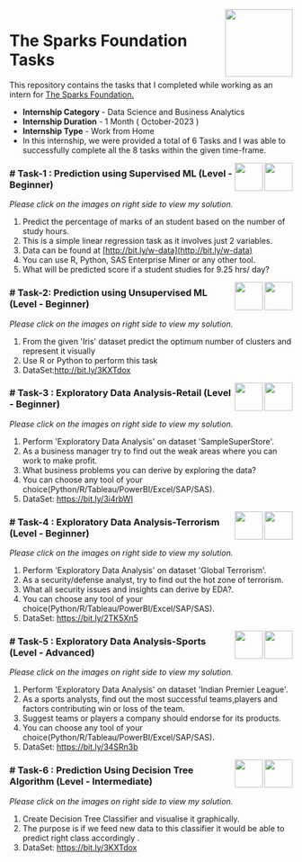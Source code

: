 <img align = right height = 120 width = 120 src = https://www.thesparksfoundationsingapore.org/images/logo_small.png>

#  The Sparks Foundation Tasks


This repository contains the tasks that I completed while working as an intern for [The Sparks Foundation.](https://www.thesparksfoundationsingapore.org/)
- **Internship Category** - Data Science and Business Analytics
- **Internship Duration** - 1 Month ( October-2023 )
- **Internship Type** - Work from Home
- In this internship, we were provided a total of 6 Tasks and I was able to successfully complete all the 8 tasks within the given time-frame.

[<img align = right height = 50 width = 50 src = https://cdn4.iconfinder.com/data/icons/social-media-and-logos-11/32/Logo_Youtube-512.png>](https://youtu.be/ePDA-9p19fw)
[<img align = right height = 50 width = 50 src = https://cdn4.iconfinder.com/data/icons/project-management-4-2/65/161-512.png>](https://github.com/deepansh-sharma917/The-Sparks-Foundation-Tasks/blob/main/Task1-Prediction%20Using%20Supervised%20ML/Task-1%20Linear%20Regression%20Model.ipynb)


### # Task-1 : Prediction using Supervised ML (Level - Beginner)
_Please click on the images on right side to view my solution._

1. Predict the percentage of marks of an student based on the number of study hours.
1. This is a simple linear regression task as it involves just 2 variables.
1. Data can be found at [http://bit.ly/w-data](http://bit.ly/w-data)
1. You can use R, Python, SAS Enterprise Miner or any other tool.
1. What will be predicted score if a student studies for 9.25 hrs/ day?
   
[<img align = right height = 50 width = 50 src = https://cdn4.iconfinder.com/data/icons/social-media-and-logos-11/32/Logo_Youtube-512.png>](https://youtu.be/ePDA-9p19fw)
[<img align = right height = 50 width = 50 src = https://cdn4.iconfinder.com/data/icons/project-management-4-2/65/161-512.png>](https://github.com/deepansh-sharma917/The-Sparks-Foundation-Tasks/blob/main/Task2-Prediction%20Using%20Unsupervised%20ML/2-Prediction%20Using%20Unsupervised%20ML.ipynb)

### #  Task-2:  Prediction using Unsupervised ML (Level - Beginner)
_Please click on the images on right side to view my solution._

1. From the given 'Iris' dataset predict the optimum number of clusters and represent it visually
1. Use R or Python to perform this task
1. DataSet:http://bit.ly/3KXTdox

[<img align = right height = 50 width = 50 src = https://cdn4.iconfinder.com/data/icons/social-media-and-logos-11/32/Logo_Youtube-512.png>](https://youtu.be/ePDA-9p19fw)
[<img align = right height = 50 width = 50 src = https://cdn4.iconfinder.com/data/icons/project-management-4-2/65/161-512.png>](https://github.com/deepansh-sharma917/The-Sparks-Foundation-Tasks/blob/main/Task3-Exploratory%20Data%20Analysis/3.Exploratory%20Data%20Analysis%20%20.ipynb)

### # Task-3 : Exploratory Data Analysis-Retail (Level - Beginner)
_Please click on the images on right side to view my solution._

1. Perform 'Exploratory Data Analysis' on dataset 'SampleSuperStore'.
1. As a business manager try to find out the weak areas where you can work to make profit.
1. What business problems you can derive by exploring the data?
1. You can choose any tool of your choice(Python/R/Tableau/PowerBI/Excel/SAP/SAS).
1. DataSet: https://bit.ly/3i4rbWI

[<img align = right height = 50 width = 50 src = https://cdn4.iconfinder.com/data/icons/social-media-and-logos-11/32/Logo_Youtube-512.png>](https://youtu.be/ePDA-9p19fw)
[<img align = right height = 50 width = 50 src = https://cdn4.iconfinder.com/data/icons/project-management-4-2/65/161-512.png>](https://github.com/deepansh-sharma917/The-Sparks-Foundation-Tasks/blob/main/Task4-EDA-Terrorism/4.Exploratory%20Data%20Analysis-Terrorism.ipynb)

### # Task-4 : Exploratory Data Analysis-Terrorism (Level - Beginner)
_Please click on the images on right side to view my solution._

1. Perform 'Exploratory Data Analysis' on dataset 'Global Terrorism'.
1. As a security/defense analyst, try to find out the hot zone of terrorism.
1. What all security issues and insights can derive by EDA?.
1. You can choose any tool of your choice(Python/R/Tableau/PowerBI/Excel/SAP/SAS).
1. DataSet: https://bit.ly/2TK5Xn5

[<img align = right height = 50 width = 50 src = https://cdn4.iconfinder.com/data/icons/social-media-and-logos-11/32/Logo_Youtube-512.png>](https://youtu.be/ePDA-9p19fw)
[<img align = right height = 50 width = 50 src = https://cdn4.iconfinder.com/data/icons/project-management-4-2/65/161-512.png>](https://github.com/deepansh-sharma917/The-Sparks-Foundation-Tasks/blob/main/Task5-EDA-Sports/Exploratory%20Data%20Analysis%20Of%20IPL%20Data.ipynb)

### # Task-5 : Exploratory Data Analysis-Sports (Level - Advanced)
_Please click on the images on right side to view my solution._

1. Perform 'Exploratory Data Analysis' on dataset 'Indian Premier League'.
1. As a sports analysts, find out the most successful teams,players and factors contributing win or loss of the team.
1. Suggest teams or players a company should endorse for its products.
1. You can choose any tool of your choice(Python/R/Tableau/PowerBI/Excel/SAP/SAS).
1. DataSet: https://bit.ly/34SRn3b

[<img align = right height = 50 width = 50 src = https://cdn4.iconfinder.com/data/icons/social-media-and-logos-11/32/Logo_Youtube-512.png>](https://youtu.be/ePDA-9p19fw)
[<img align = right height = 50 width = 50 src = https://cdn4.iconfinder.com/data/icons/project-management-4-2/65/161-512.png>](https://github.com/deepansh-sharma917/The-Sparks-Foundation-Tasks/blob/main/Task6%20Prediction%20Using%20Decision%20Tree%20Algorithm/Decision%20Tree%20Algorithm.ipynb)

### # Task-6 : Prediction Using Decision Tree Algorithm (Level - Intermediate)
_Please click on the images on right side to view my solution._

1. Create Decision Tree Classifier and visualise it graphically.
1. The purpose is if we feed new data to this classifier it would be able to predict right class accordingly .
1. DataSet: https://bit.ly/3KXTdox
